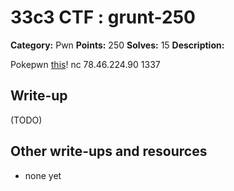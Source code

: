 # 33c3 CTF : grunt-250

**Category:** Pwn
**Points:** 250
**Solves:** 15
**Description:**

Pokepwn [this](grunt)! nc 78.46.224.90 1337

## Write-up

(TODO)

## Other write-ups and resources

* none yet
